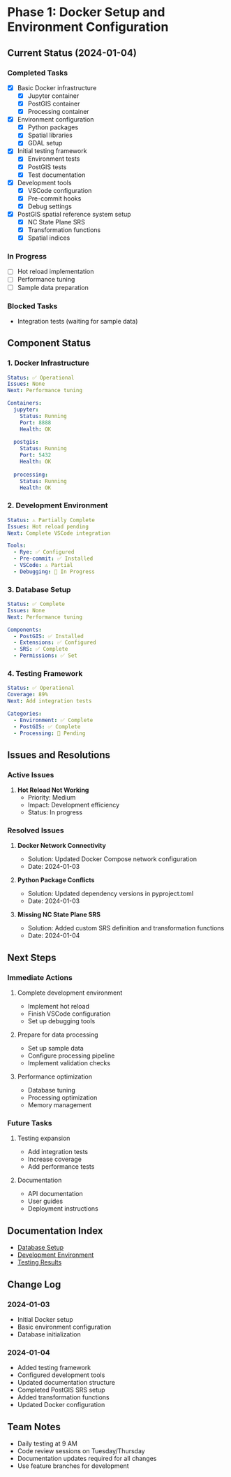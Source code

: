 # Phase 1: Docker Setup and Environment Configuration

## Current Status (2024-01-04)

### Completed Tasks
- [x] Basic Docker infrastructure
  - [x] Jupyter container
  - [x] PostGIS container
  - [x] Processing container
- [x] Environment configuration
  - [x] Python packages
  - [x] Spatial libraries
  - [x] GDAL setup
- [x] Initial testing framework
  - [x] Environment tests
  - [x] PostGIS tests
  - [x] Test documentation
- [x] Development tools
  - [x] VSCode configuration
  - [x] Pre-commit hooks
  - [x] Debug settings
- [x] PostGIS spatial reference system setup
  - [x] NC State Plane SRS
  - [x] Transformation functions
  - [x] Spatial indices

### In Progress
- [ ] Hot reload implementation
- [ ] Performance tuning
- [ ] Sample data preparation

### Blocked Tasks
- Integration tests (waiting for sample data)

## Component Status

### 1. Docker Infrastructure
```yaml
Status: ✅ Operational
Issues: None
Next: Performance tuning

Containers:
  jupyter:
    Status: Running
    Port: 8888
    Health: OK
    
  postgis:
    Status: Running
    Port: 5432
    Health: OK
    
  processing:
    Status: Running
    Health: OK
```

### 2. Development Environment
```yaml
Status: ⚠️ Partially Complete
Issues: Hot reload pending
Next: Complete VSCode integration

Tools:
  - Rye: ✅ Configured
  - Pre-commit: ✅ Installed
  - VSCode: ⚠️ Partial
  - Debugging: 🔄 In Progress
```

### 3. Database Setup
```yaml
Status: ✅ Complete
Issues: None
Next: Performance tuning

Components:
  - PostGIS: ✅ Installed
  - Extensions: ✅ Configured
  - SRS: ✅ Complete
  - Permissions: ✅ Set
```

### 4. Testing Framework
```yaml
Status: ✅ Operational
Coverage: 89%
Next: Add integration tests

Categories:
  - Environment: ✅ Complete
  - PostGIS: ✅ Complete
  - Processing: 🔄 Pending
```

## Issues and Resolutions

### Active Issues
1. **Hot Reload Not Working**
   - Priority: Medium
   - Impact: Development efficiency
   - Status: In progress

### Resolved Issues
1. **Docker Network Connectivity**
   - Solution: Updated Docker Compose network configuration
   - Date: 2024-01-03

2. **Python Package Conflicts**
   - Solution: Updated dependency versions in pyproject.toml
   - Date: 2024-01-03

3. **Missing NC State Plane SRS**
   - Solution: Added custom SRS definition and transformation functions
   - Date: 2024-01-04

## Next Steps

### Immediate Actions
1. Complete development environment
   - Implement hot reload
   - Finish VSCode configuration
   - Set up debugging tools

2. Prepare for data processing
   - Set up sample data
   - Configure processing pipeline
   - Implement validation checks

3. Performance optimization
   - Database tuning
   - Processing optimization
   - Memory management

### Future Tasks
1. Testing expansion
   - Add integration tests
   - Increase coverage
   - Add performance tests

2. Documentation
   - API documentation
   - User guides
   - Deployment instructions

## Documentation Index
- [Database Setup](database_setup.md)
- [Development Environment](development_environment.md)
- [Testing Results](testing_results.md)

## Change Log

### 2024-01-03
- Initial Docker setup
- Basic environment configuration
- Database initialization

### 2024-01-04
- Added testing framework
- Configured development tools
- Updated documentation structure
- Completed PostGIS SRS setup
- Added transformation functions
- Updated Docker configuration

## Team Notes
- Daily testing at 9 AM
- Code review sessions on Tuesday/Thursday
- Documentation updates required for all changes
- Use feature branches for development 